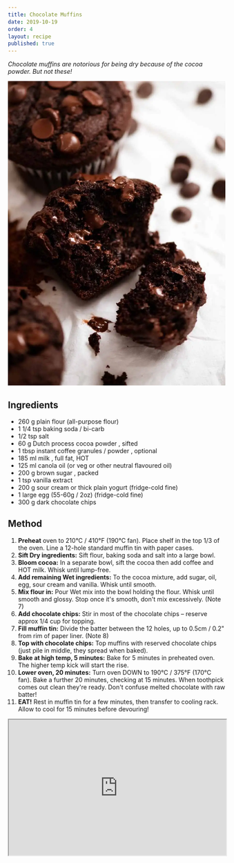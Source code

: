 ```yaml
---
title: Chocolate Muffins
date: 2019-10-19
order: 4
layout: recipe
published: true
---
```

*Chocolate muffins are notorious for being dry because of the cocoa powder. But not these!*

![](../uploads/chocolate-muffins_15.webp)

## Ingredients

* 260 g plain flour (all-purpose flour) 
* 1 1/4 tsp baking soda / bi-carb 
* 1/2 tsp salt
* 60 g Dutch process cocoa powder , sifted 
* 1 tbsp instant coffee granules / powder , optional 
* 185 ml milk , full fat, HOT
* 125 ml canola oil (or veg or other neutral flavoured oil)
* 200 g brown sugar , packed
* 1 tsp vanilla extract
* 200 g sour cream or thick plain yogurt (fridge-cold fine)
* 1 large egg (55-60g / 2oz) (fridge-cold fine)
* 300 g dark chocolate chips 

## Method

1. **Preheat** oven to 210°C / 410°F (190°C fan). Place shelf in the top 1/3 of the oven. Line a 12-hole standard muffin tin with paper cases.
2. **Sift Dry ingredients:** Sift flour, baking soda and salt into a large bowl.
3. **Bloom cocoa:** In a separate bowl, sift the cocoa then add coffee and HOT milk. Whisk until lump-free.
4. **Add remaining Wet ingredients:** To the cocoa mixture, add sugar, oil, egg, sour cream and vanilla. Whisk until smooth.
5. **Mix flour in:** Pour Wet mix into the bowl holding the flour. Whisk until smooth and glossy. Stop once it's smooth, don't mix excessively. (Note 7)
6. **Add chocolate chips:** Stir in most of the chocolate chips – reserve approx 1/4 cup for topping.
7. **Fill muffin tin:** Divide the batter between the 12 holes, up to 0.5cm / 0.2" from rim of paper liner. (Note 8)
8. **Top with chocolate chips:** Top muffins with reserved chocolate chips (just pile in middle, they spread when baked).
9. **Bake at high temp, 5 minutes:** Bake for 5 minutes in preheated oven. The higher temp kick will start the rise.
10. **Lower oven, 20 minutes:** Turn oven DOWN to 190°C / 375°F (170°C fan). Bake a further 20 minutes, checking at 15 minutes. When toothpick comes out clean they're ready. Don't confuse melted chocolate with raw batter!
11. **EAT!** Rest in muffin tin for a few minutes, then transfer to cooling rack. Allow to cool for 15 minutes before devouring!



<div class="video-box"><iframe width="100%" height="315" src="https://www.youtube.com/embed/xmOoFwRtLa0?rel=0" allow="accelerometer; autoplay; encrypted-media; gyroscope; picture-in-picture" allowfullscreen></iframe></div>